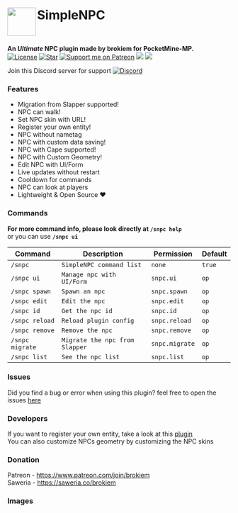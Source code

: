 <h1>SimpleNPC<img src="https://github.com/brokiem/SimpleNPC/blob/master/assets/image.png" height="64" width="64" align="left" alt=""></h1><br>

<b>An _Ultimate_ NPC plugin made by brokiem for PocketMine-MP.</b><br>
[![License](https://img.shields.io/github/license/brokiem/SimpleNPC)](https://github.com/brokiem/SimpleNPC)
[![Star](https://img.shields.io/github/stars/brokiem/SimpleNPC)](https://github.com/brokiem/SimpleNPC/stargazers)
[![Support me on Patreon](https://img.shields.io/endpoint.svg?url=https%3A%2F%2Fshieldsio-patreon.vercel.app%2Fapi%3Fusername%3Dbrokiem%26type%3Dpatrons&style=flat)](https://patreon.com/brokiem)
[![](https://poggit.pmmp.io/shield.state/SimpleNPC)](https://poggit.pmmp.io/p/SimpleNPC)
[![](https://poggit.pmmp.io/shield.dl.total/SimpleNPC)](https://poggit.pmmp.io/p/SimpleNPC) <br>

Join this Discord server for support [![Discord](https://img.shields.io/discord/830063409000087612.svg?label=&logo=discord&logoColor=ffffff&color=7389D8&labelColor=6A7EC2)](https://discord.gg/jek7QnRDYy)

### Features
- Migration from Slapper supported!
- NPC can walk!
- Set NPC skin with URL!
- Register your own entity!
- NPC without nametag
- NPC with custom data saving!
- NPC with Cape supported!
- NPC with Custom Geometry!
- Edit NPC with UI/Form
- Live updates without restart
- Cooldown for commands
- NPC can look at players
- Lightweight & Open Source ❤

### Commands
<b>For more command info, please look directly at ```/snpc help```</b><br> or you can use <b>```/snpc ui```</b><br>

| Command | Description | Permission | Default |
| --- | --- | --- | --- |
| ```/snpc``` | ```SimpleNPC command list``` | ```none``` | ```true``` |
| ```/snpc ui``` | ```Manage npc with UI/Form``` | ```snpc.ui``` | ```op``` |
| ```/snpc spawn``` | ```Spawn an npc``` | ```snpc.spawn``` | ```op``` |
| ```/snpc edit``` | ```Edit the npc``` | ```snpc.edit``` | ```op``` |
| ```/snpc id``` | ```Get the npc id``` | ```snpc.id``` | ```op``` |
| ```/snpc reload``` | ```Reload plugin config``` | ```snpc.reload``` | ```op``` |
| ```/snpc remove``` | ```Remove the npc``` | ```snpc.remove``` | ```op``` |
| ```/snpc migrate``` | ```Migrate the npc from Slapper``` | ```snpc.migrate``` | ```op``` |
| ```/snpc list``` | ```See the npc list``` | ```snpc.list``` | ```op``` |

### Issues
Did you find a bug or error when using this plugin? feel free to open the
issues [here](https://github.com/brokiem/SimpleNPC/issues/new)

### Developers
If you want to register your own entity, take a look at this [plugin](https://github.com/brokiem/CustomEntity/)<br>
You can also customize NPCs geometry by customizing the NPC skins

### Donation
Patreon - https://www.patreon.com/join/brokiem <br>
Saweria - https://saweria.co/brokiem

### Images
<img src="https://github.com/brokiem/SimpleNPC/blob/master/assets/img.png" alt="">
